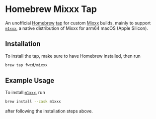 # Homebrew Mixxx Tap

An unofficial [Homebrew](https://brew.sh/) [tap](https://docs.brew.sh/Taps) for custom [Mixxx](https://mixxx.org/) builds, mainly to support [`m1xxx`](https://github.com/fwcd/m1xxx), a native distribution of Mixxx for arm64 macOS (Apple Silicon).

## Installation

To install the tap, make sure to have Homebrew installed, then run

```sh
brew tap fwcd/mixxx
```

## Example Usage

To install [`m1xxx`](https://github.com/fwcd/m1xxx), run

```sh
brew install --cask m1xxx
```

after following the installation steps above.
